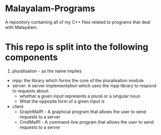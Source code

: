 # Malayalam-Programs
A repository containing all of my C++ files related to programs that deal with Malayalam.

This repo is split into the following components
================================================
1) pluralisation - as the name implies
  - mpp: the library which forms the core of the pluralisation module
  - server: A server implementation which uses the mpp library to respond to requests about:
    - whether a given input represents a plural or a singular noun
    - What the opposite form of a given input is
  - client
    - GraphMalPl - A graphical program that allows the user to send requests to a server
    - CmdMalPl - A command-line program that allows the user to send requests to a server
